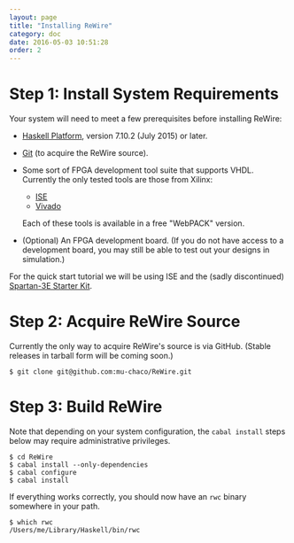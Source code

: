 ```yaml
---
layout: page
title: "Installing ReWire"
category: doc
date: 2016-05-03 10:51:28
order: 2
---
```


# Step 1: Install System Requirements

Your system will need to meet a few prerequisites before installing ReWire:

* [Haskell Platform](http://www.haskell.org/platform/), version 7.10.2 (July 2015) or later.
* [Git](http://git-scm.com/) (to acquire the ReWire source).
* Some sort of FPGA development tool suite that supports VHDL. Currently the only tested tools are those from Xilinx:
   - [ISE](http://www.xilinx.com/products/design-tools/ise-design-suite.html)
   - [Vivado](http://www.xilinx.com/products/design-tools/vivado.html)

  Each of these tools is available in a free "WebPACK" version.
* (Optional) An FPGA development board. (If you do not have access to a development board, you may still be able to test out your designs in simulation.)

For the quick start tutorial we will be using ISE and the (sadly discontinued) [Spartan-3E Starter Kit](http://www.xilinx.com/products/boards-and-kits/hw-spar3e-sk-us-g.html).

# Step 2: Acquire ReWire Source

Currently the only way to acquire ReWire's source is via GitHub. (Stable releases in tarball form will be coming soon.)

    $ git clone git@github.com:mu-chaco/ReWire.git

# Step 3: Build ReWire

Note that depending on your system configuration, the `cabal install` steps below may require administrative privileges.

    $ cd ReWire
    $ cabal install --only-dependencies
    $ cabal configure
    $ cabal install

If everything works correctly, you should now have an `rwc` binary somewhere in your path.

    $ which rwc
    /Users/me/Library/Haskell/bin/rwc

